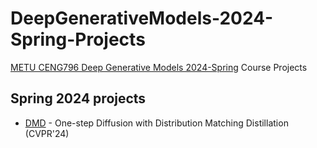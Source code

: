 # DeepGenerativeModels-2024-Spring-Projects
[METU CENG796 Deep Generative Models 2024-Spring](https://user.ceng.metu.edu.tr/~gcinbis/courses/Spring24/CENG796/index.html) Course Projects

## Spring 2024 projects
* [DMD](https://github.com/gcinbis/DeepGenerativeModels-2024-Spring-Projects/tree/main/DMD) - One-step Diffusion with Distribution Matching Distillation (CVPR'24)
